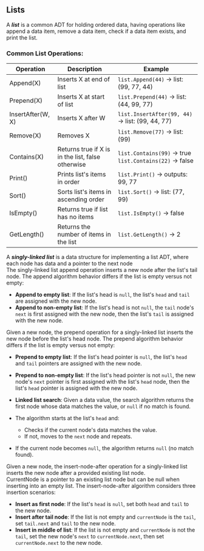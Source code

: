 ## Lists 
A ***list*** is a common ADT for holding ordered data, having operations like append a data item, remove a data item, check if a data item exists, and print the list.

### Common List Operations:
| Operation         | Description                                       | Example                                                              |
|------------------|---------------------------------------------------|----------------------------------------------------------------------|
| Append(X)         | Inserts X at end of list                          | `list.Append(44)` → list: (99, 77, 44)                               |
| Prepend(X)        | Inserts X at start of list                        | `list.Prepend(44)` → list: (44, 99, 77)                              |
| InsertAfter(W, X) | Inserts X after W                                 | `list.InsertAfter(99, 44)` → list: (99, 44, 77)                      |
| Remove(X)         | Removes X                                         | `list.Remove(77)` → list: (99)                                       |
| Contains(X)       | Returns true if X is in the list, false otherwise| `list.Contains(99)` → true<br>`list.Contains(22)` → false            |
| Print()           | Prints list's items in order                      | `list.Print()` → outputs: 99, 77                                     |
| Sort()            | Sorts list's items in ascending order            | `list.Sort()` → list: (77, 99)                                       |
| IsEmpty()         | Returns true if list has no items                 | `list.IsEmpty()` → false                                             |
| GetLength()       | Returns the number of items in the list          | `list.GetLength()` → 2                                               |

A ***singly-linked list*** is a data structure for implementing a list ADT, where each node has data and a pointer to the next node\
The singly-linked list append operation inserts a new node after the list's tail node. The append algorithm behavior differs if the list is empty versus not empty:
- **Append to empty list**: If the list's head is `null`, the list's `head` and `tail` are assigned with the new node.
- **Append to non-empty list**: If the list's head is not `null`, the `tail` node's `next` is first assigned with the new node, then the list's `tail` is assigned with the new node.

Given a new node, the prepend operation for a singly-linked list inserts the new node before the list's head node. The prepend algorithm behavior differs if the list is empty versus not empty:
- **Prepend to empty list**: If the list's head pointer is `null`, the list's `head` and `tail` pointers are assigned with the new node.
- **Prepend to non-empty list**: If the list's head pointer is not `null`, the new node's `next` pointer is first assigned with the list's `head` node, then the list's `head` pointer is assigned with the new node.

- **Linked list search**: Given a data value, the search algorithm returns the first node whose data matches the value, or `null` if no match is found.
- The algorithm starts at the list's `head` and:
  - Checks if the current node's data matches the value.
  - If not, moves to the `next` node and repeats.
- If the current node becomes `null`, the algorithm returns `null` (no match found).

Given a new node, the insert-node-after operation for a singly-linked list inserts the new node after a provided existing list node.\
CurrentNode is a pointer to an existing list node but can be null when inserting into an empty list. The insert-node-after algorithm considers three insertion scenarios:
- **Insert as first node**: If the list's `head` is `null`, set both `head` and `tail` to the new node.
- **Insert after tail node**: If the list is not empty and `currentNode` is the `tail`, set `tail.next` and `tail` to the new node.
- **Insert in middle of list**: If the list is not empty and `currentNode` is not the `tail`, set the new node's `next` to `currentNode.next`, then set `currentNode.next` to the new node.
